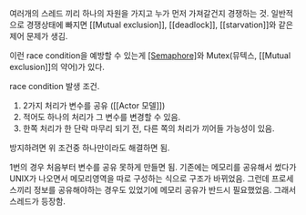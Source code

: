 여러개의 스레드 끼리 하나의 자원을 가지고 누가 먼저 가져갈건지 경쟁하는 것.
일반적으로 경쟁상태에 빠지면 [[Mutual exclusion]], [[deadlock]], [[starvation]]와 같은 제어 문제가 생김.

이런 race condition을 예방할 수 있는게 [[Semaphore]](세마포어)와 Mutex(뮤텍스, [[Mutual exclusion]]의 약어)가 있다.

race condition 발생 조건.
1. 2가지 처리가 변수를 공유  ([[Actor 모델]])
2. 적어도 하나의 처리가 그 변수를 변경할 수 있음.
3. 한쪽 처리가 한 단락 마무리 되기 전, 다른 쪽의 처리가 끼어들 가능성이 있음.

방지하려면 위 조건중 하나만이라도 해결하면 됨.

1번의 경우 처음부터 변수를 공유 못하게 만들면 됨.
기존에는 메모리를 공유해서 썼다가 UNIX가 나오면서 메모리영역을 따로 구성하는 식으로 구조가 바뀌었음.
그런데 프로세스끼리 정보를 공유해야하는 경우도 있었기에 메모리 공유가 반드시 필요했었음. 그래서 스레드가 등장함.
